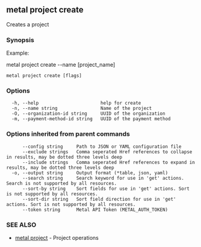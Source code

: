 ## metal project create

Creates a project

### Synopsis

Example:

metal project create --name [project_name]
  
  

```
metal project create [flags]
```

### Options

```
  -h, --help                       help for create
  -n, --name string                Name of the project
  -O, --organization-id string     UUID of the organization
  -m, --payment-method-id string   UUID of the payment method
```

### Options inherited from parent commands

```
      --config string     Path to JSON or YAML configuration file
      --exclude strings   Comma seperated Href references to collapse in results, may be dotted three levels deep
      --include strings   Comma seperated Href references to expand in results, may be dotted three levels deep
  -o, --output string     Output format (*table, json, yaml)
      --search string     Search keyword for use in 'get' actions. Search is not supported by all resources.
      --sort-by string    Sort fields for use in 'get' actions. Sort is not supported by all resources.
      --sort-dir string   Sort field direction for use in 'get' actions. Sort is not supported by all resources.
      --token string      Metal API Token (METAL_AUTH_TOKEN)
```

### SEE ALSO

* [metal project](metal_project.md)	 - Project operations

